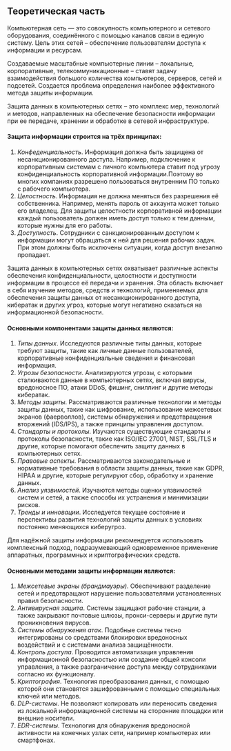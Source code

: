 ## Теоретическая часть 

Компьютерная сеть — это совокупность компьютерного и сетевого оборудования, соединённого с помощью каналов связи в единую систему. Цель этих сетей – обеспечение пользователям доступа к информации и ресурсам. 

Создаваемые масштабные компьютерные линии – локальные, корпоративные, телекоммуникационные – ставят задачу взаимодействия большого количества компьютеров, серверов, сетей и подсетей. Создается проблема определения наиболее эффективного метода защиты информации.

Защита данных в компьютерных сетях – это комплекс мер, технологий и методов, направленных на обеспечение безопасности информации при ее передаче, хранении и обработке в сетевой инфраструктуре. 

#### Защита информации строится на трёх принципах:
1. *Конфеденциальность*. Информация должна быть защищена от несанкционированного доступа. Например, подключение к корпоративным системам с личного компьютера ставит под угрозу конфиденциальность корпоративной информации.Поэтому во многих компаниях разрешено пользоваться внутренним ПО только с рабочего компьютера.
2. *Целостность*. Информация не должна меняться без разрешения её собственника. Например, менять пароль от аккаунта может только его владелец. Для защиты целостности корпоративной информации каждый пользователь должен иметь доступ только к тем данным, которые нужны для его работы.
3. *Доступность*. Сотрудники с санкционированным доступом к информации могут обращаться к ней для решения рабочих задач. При этом должны быть исключены ситуации, когда доступ внезапно пропадает.

Защита данных в компьютерных сетях охватывает различные аспекты обеспечения конфиденциальности, целостности и доступности информации в процессе её передачи и хранения. Эта область включает в себя изучение методов, средств и технологий, применяемых для обеспечения защиты данных от несанкционированного доступа, кибератак и других угроз, которые могут негативно сказаться на информационной безопасности.

#### Основными компонентами защиты данных являются:
1. *Типы данных*. Исследуются различные типы данных, которые требуют защиты, такие как личные данные пользователей, корпоративные конфиденциальные сведения и финансовая информация.
2. *Угрозы безопасности*. Анализируются угрозы, с которыми сталкиваются данные в компьютерных сетях, включая вирусы, вредоносное ПО, атаки DDoS, фишинг, сниллинг и другие методы кибератак.
3. *Методы защиты*. Рассматриваются различные технологии и методы защиты данных, такие как шифрование, использование межсетевых экранов (фаерволлов), системы обнаружения и предотвращения вторжений (IDS/IPS), а также принципы управления доступом.
4. *Стандарты и протоколы*. Изучаются существующие стандарты и протоколы безопасности, такие как ISO/IEC 27001, NIST, SSL/TLS и другие, которые помогают обеспечить защиту данных в компьютерных сетях.
5. *Правовые аспекты*. Рассматриваются законодательные и нормативные требования в области защиты данных, такие как GDPR, HIPAA и другие, которые регулируют сбор, обработку и хранение данных.
6. *Анализ уязвимостей*. Изучаются методы оценки уязвимостей систем и сетей, а также способы их устранения и минимизации рисков.
7. *Тренды и инновации*. Исследуется текущее состояние и перспективы развития технологий защиты данных в условиях постоянно меняющихся киберугроз.

Для надёжной защиты информации рекомендуется использовать комплексный подход, подразумевающий одновременное применение аппаратных, программных и криптографических средств.  

#### Основными методами защиты информации являются:
1. *Межсетевые экраны (брандмауэры)*. Обеспечивают разделение сетей и предотвращают нарушение пользователями установленных правил безопасности. 
2. *Антивирусная защита*. Системы защищают рабочие станции, а также закрывают почтовые шлюзы, прокси-серверы и другие пути проникновения вирусов. 
3. *Системы обнаружения атак*. Подобные системы тесно интегрированы со средствами блокировки вредоносных воздействий и с системами анализа защищённости. 
4. *Контроль доступа*. Проводится автоматизация управления информационной безопасностью или создание общей консоли управления, а также разграничение доступа между сотрудниками согласно их функционалу. 
5. *Криптография*. Технология преобразования данных, с помощью которой они становятся зашифрованными с помощью специальных ключей или методов. 
6. *DLP-системы*. Не позволяют копировать или переносить сведения из локальной информационной системы на сторонние площадки или внешние носители. 
7. *EDR-системы*. Технология для обнаружения вредоносной активности на конечных узлах сети, например компьютерах или смартфонах.
